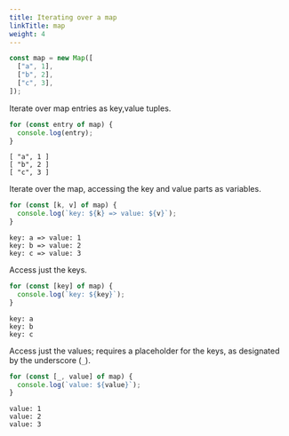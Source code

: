 ```yaml
---
title: Iterating over a map
linkTitle: map
weight: 4
---
```


```js
const map = new Map([
  ["a", 1],
  ["b", 2],
  ["c", 3],
]);

```

Iterate over map entries as key,value tuples.

```js
for (const entry of map) {
  console.log(entry);
}
```

```text
[ "a", 1 ]
[ "b", 2 ]
[ "c", 3 ]
```

Iterate over the map, accessing the key and value parts as variables.

```js
for (const [k, v] of map) {
  console.log(`key: ${k} => value: ${v}`);
}
```

```text
key: a => value: 1
key: b => value: 2
key: c => value: 3
```

Access just the keys.

```js
for (const [key] of map) {
  console.log(`key: ${key}`);
}
```

```text
key: a
key: b
key: c
```

Access just the values; requires a placeholder for the keys,
as designated by the underscore (`_`).

```js
for (const [_, value] of map) {
  console.log(`value: ${value}`);
}
```

```text
value: 1
value: 2
value: 3
```
